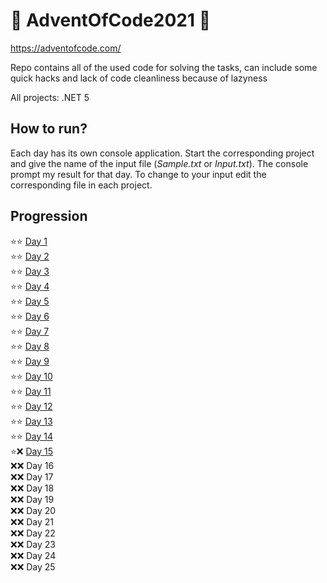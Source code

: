 # 🎄 AdventOfCode2021 🎄
https://adventofcode.com/

Repo contains all of the used code for solving the tasks, can include some quick hacks and lack of code cleanliness because of lazyness

All projects: .NET 5

## How to run?
Each day has its own console application. Start the corresponding project and give the name of the input file (*Sample.txt* or *Input.txt*). 
The console prompt my result for that day. To change to your input edit the corresponding file in each project.

## Progression
:star::star: [Day  1](/AdventOfCode2021/Day1) \
:star::star: [Day  2](/AdventOfCode2021/Day2) \
:star::star: [Day  3](/AdventOfCode2021/Day3) \
:star::star: [Day  4](/AdventOfCode2021/Day4) \
:star::star: [Day  5](/AdventOfCode2021/Day5)\
:star::star: [Day  6](/AdventOfCode2021/Day6)\
:star::star: [Day  7](/AdventOfCode2021/Day7)\
:star::star: [Day  8](/AdventOfCode2021/Day8)\
:star::star: [Day  9](/AdventOfCode2021/Day9) \
:star::star: [Day 10](/AdventOfCode2021/Day10) \
:star::star: [Day 11](/AdventOfCode2021/Day11) \
:star::star: [Day 12](/AdventOfCode2021/Day12) \
:star::star: [Day 13](/AdventOfCode2021/Day13) \
:star::star: [Day 14](/AdventOfCode2021/Day14) \
:star::x: [Day 15](/AdventOfCode2021/Day15) \
:x::x: Day 16 \
:x::x: Day 17 \
:x::x: Day 18 \
:x::x: Day 19 \
:x::x: Day 20 \
:x::x: Day 21 \
:x::x: Day 22 \
:x::x: Day 23 \
:x::x: Day 24 \
:x::x: Day 25
